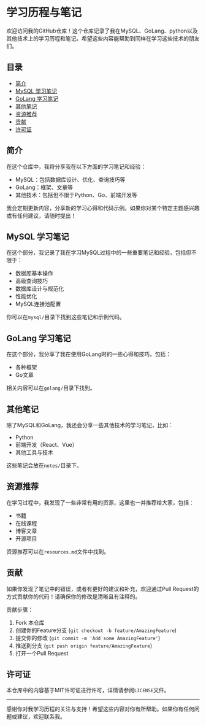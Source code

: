 # 学习历程与笔记

欢迎访问我的GitHub仓库！这个仓库记录了我在MySQL、GoLang、python以及其他技术上的学习历程和笔记。希望这些内容能帮助到同样在学习这些技术的朋友们。

## 目录
- [简介](#简介)
- [MySQL 学习笔记](#mysql-学习笔记)
- [GoLang 学习笔记](#golang-学习笔记)
- [其他笔记](#其他笔记)
- [资源推荐](#资源推荐)
- [贡献](#贡献)
- [许可证](#许可证)

## 简介

在这个仓库中，我将分享我在以下方面的学习笔记和经验：
- MySQL：包括数据库设计、优化、查询技巧等
- GoLang：框架、文章等
- 其他技术：包括但不限于Python、Go、前端开发等

我会定期更新内容，分享新的学习心得和代码示例。如果你对某个特定主题感兴趣或有任何建议，请随时提出！

## MySQL 学习笔记

在这个部分，我记录了我在学习MySQL过程中的一些重要笔记和经验，包括但不限于：
- 数据库基本操作
- 高级查询技巧
- 数据库设计与规范化
- 性能优化
- MySQL连接池配置

你可以在`mysql/`目录下找到这些笔记和示例代码。

## GoLang 学习笔记

在这个部分，我分享了我在使用GoLang时的一些心得和技巧，包括：
- 各种框架
- Go文章

相关内容可以在`golang/`目录下找到。

## 其他笔记

除了MySQL和GoLang，我还会分享一些其他技术的学习笔记，比如：
- Python
- 前端开发（React、Vue）
- 其他工具与技术

这些笔记会放在`notes/`目录下。

## 资源推荐

在学习过程中，我发现了一些非常有用的资源，这里也一并推荐给大家，包括：
- 书籍
- 在线课程
- 博客文章
- 开源项目

资源推荐可以在`resources.md`文件中找到。

## 贡献

如果你发现了笔记中的错误，或者有更好的建议和补充，欢迎通过Pull Request的方式贡献你的代码！请确保你的修改是清晰且有注释的。

贡献步骤：
1. Fork 本仓库
2. 创建你的Feature分支 (`git checkout -b feature/AmazingFeature`)
3. 提交你的修改 (`git commit -m 'Add some AmazingFeature'`)
4. 推送到分支 (`git push origin feature/AmazingFeature`)
5. 打开一个Pull Request

## 许可证

本仓库中的内容基于MIT许可证进行许可，详情请参阅`LICENSE`文件。

---

感谢你对我学习历程的关注与支持！希望这些内容对你有所帮助。如果你有任何问题或建议，欢迎联系我。
